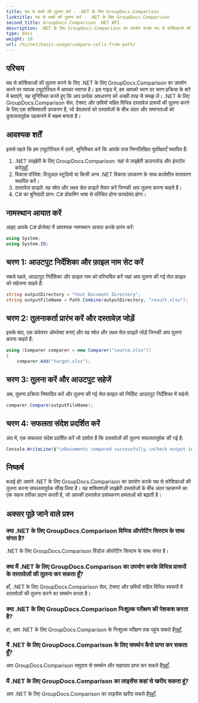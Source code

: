 ```yaml
---
title: पथ से कक्षों की तुलना करें - .NET के लिए GroupDocs.Comparison
linktitle: पथ से कक्षों की तुलना करें - .NET के लिए GroupDocs.Comparison
second_title: GroupDocs.Comparison .NET API
description: .NET के लिए GroupDocs.Comparison का उपयोग करके पथ से कोशिकाओं की तुलना करना सीखें। दस्तावेज़ों के बीच अंतर को कुशलतापूर्वक पहचानें।
type: docs
weight: 10
url: /hi/net/basic-usage/compare-cells-from-path/
---
```

## परिचय
पथ से कोशिकाओं की तुलना करने के लिए .NET के लिए GroupDocs.Comparison का उपयोग करने पर व्यापक ट्यूटोरियल में आपका स्वागत है। इस गाइड में, हम आपको चरण दर चरण प्रक्रिया के बारे में बताएंगे, यह सुनिश्चित करते हुए कि आप प्रत्येक अवधारणा को अच्छी तरह से समझ लें। .NET के लिए GroupDocs.Comparison सेल, टेक्स्ट और छवियों सहित विभिन्न दस्तावेज़ प्रारूपों की तुलना करने के लिए एक शक्तिशाली उपकरण है, जो डेवलपर्स को दस्तावेज़ों के बीच अंतर और समानताओं को कुशलतापूर्वक पहचानने में सक्षम बनाता है।
## आवश्यक शर्तें
इससे पहले कि हम ट्यूटोरियल में उतरें, सुनिश्चित करें कि आपके पास निम्नलिखित पूर्वापेक्षाएँ स्थापित हैं:
1. .NET लाइब्रेरी के लिए GroupDocs.Comparison: यहां से लाइब्रेरी डाउनलोड और इंस्टॉल करें[यहाँ](https://releases.groupdocs.com/comparison/net/).
2. विकास परिवेश: विज़ुअल स्टूडियो या किसी अन्य .NET विकास उपकरण के साथ कार्यशील वातावरण स्थापित करें।
3. दस्तावेज़ फ़ाइलें: वह स्रोत और लक्ष्य सेल फ़ाइलें तैयार करें जिनकी आप तुलना करना चाहते हैं।
4. C# का बुनियादी ज्ञान: C# प्रोग्रामिंग भाषा से परिचित होना फायदेमंद होगा।

## नामस्थान आयात करें
आइए आपके C# प्रोजेक्ट में आवश्यक नामस्थान आयात करके प्रारंभ करें:
```csharp
using System;
using System.IO;
```
## चरण 1: आउटपुट निर्देशिका और फ़ाइल नाम सेट करें
सबसे पहले, आउटपुट निर्देशिका और फ़ाइल नाम को परिभाषित करें जहां आप तुलना की गई सेल फ़ाइल को सहेजना चाहते हैं:
```csharp
string outputDirectory = "Your Document Directory";
string outputFileName = Path.Combine(outputDirectory, "result.xlsx");
```
## चरण 2: तुलनाकर्ता प्रारंभ करें और दस्तावेज़ जोड़ें
इसके बाद, एक कंपेयरर ऑब्जेक्ट बनाएं और वह स्रोत और लक्ष्य सेल फ़ाइलें जोड़ें जिनकी आप तुलना करना चाहते हैं:
```csharp
using (Comparer comparer = new Comparer("source.xlsx"))
{
    comparer.Add("target.xlsx");
```
## चरण 3: तुलना करें और आउटपुट सहेजें
अब, तुलना प्रक्रिया निष्पादित करें और तुलना की गई सेल फ़ाइल को निर्दिष्ट आउटपुट निर्देशिका में सहेजें:
```csharp
comparer.Compare(outputFileName);
```
## चरण 4: सफलता संदेश प्रदर्शित करें
अंत में, एक सफलता संदेश प्रदर्शित करें जो दर्शाता है कि दस्तावेज़ों की तुलना सफलतापूर्वक की गई है:
```csharp
Console.WriteLine($"\nDocuments compared successfully.\nCheck output in {outputDirectory}.");
```

## निष्कर्ष
बधाई हो! आपने .NET के लिए GroupDocs.Comparison का उपयोग करके पथ से कोशिकाओं की तुलना करना सफलतापूर्वक सीख लिया है। यह शक्तिशाली लाइब्रेरी दस्तावेज़ों के बीच अंतर पहचानने का एक सहज तरीका प्रदान करती है, जो आपकी दस्तावेज़ प्रसंस्करण क्षमताओं को बढ़ाती है।
## अक्सर पूछे जाने वाले प्रश्न
### क्या .NET के लिए GroupDocs.Comparison विभिन्न ऑपरेटिंग सिस्टम के साथ संगत है?
.NET के लिए GroupDocs.Comparison विंडोज़ ऑपरेटिंग सिस्टम के साथ संगत है।
### क्या मैं .NET के लिए GroupDocs.Comparison का उपयोग करके विभिन्न प्रारूपों के दस्तावेज़ों की तुलना कर सकता हूँ?
हाँ, .NET के लिए GroupDocs.Comparison सेल, टेक्स्ट और छवियों सहित विभिन्न स्वरूपों में दस्तावेज़ों की तुलना करने का समर्थन करता है।
### क्या .NET के लिए GroupDocs.Comparison निःशुल्क परीक्षण की पेशकश करता है?
 हां, आप .NET के लिए GroupDocs.Comparison के निःशुल्क परीक्षण तक पहुंच सकते हैं[यहाँ](https://releases.groupdocs.com/).
### मैं .NET के लिए GroupDocs.Comparison के लिए समर्थन कैसे प्राप्त कर सकता हूँ?
आप GroupDocs.Comparison समुदाय से समर्थन और सहायता प्राप्त कर सकते हैं[यहाँ](https://forum.groupdocs.com/c/comparison/12).
### मैं .NET के लिए GroupDocs.Comparison का लाइसेंस कहां से खरीद सकता हूं?
 आप .NET के लिए GroupDocs.Comparison का लाइसेंस खरीद सकते हैं[यहाँ](https://purchase.groupdocs.com/buy).